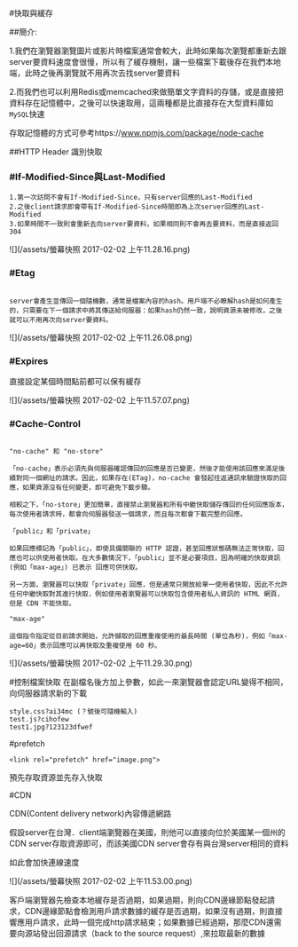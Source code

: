 #快取與緩存


##簡介:

1.我們在瀏覽器瀏覽圖片或影片時檔案通常會較大，此時如果每次瀏覽都重新去跟server要資料速度會很慢，所以有了緩存機制，讓一些檔案下載後存在我們本地端，此時之後再瀏覽就不用再次去找server要資料

2.而我們也可以利用Redis或memcached來做簡單文字資料的存儲，或是直接把資料存在記憶體中，之後可以快速取用，這兩種都是比直接存在大型資料庫如`MySQL`快速

存取記憶體的方式可參考https://www.npmjs.com/package/node-cache

##HTTP Header 識別快取

### #If-Modified-Since與Last-Modified

```
1.第一次訪問不會有If-Modified-Since，只有server回應的Last-Modified
2.之後client請求即會帶有If-Modified-Since時間即為上次server回應的Last-Modified
3.如果時間不一致則會重新去向server要資料，如果相同則不會再去要資料，而是直接返回304
```
![](/assets/螢幕快照 2017-02-02 上午11.28.16.png)

### #Etag

```

server會產生並傳回一個隨機數，通常是檔案內容的hash。用戶端不必瞭解hash是如何產生的，只需要在下一個請求中將其傳送給伺服器：如果hash仍然一致，說明資源未被修改，之後就可以不用再次向server要資料。

```
![](/assets/螢幕快照 2017-02-02 上午11.26.08.png)

### #Expires

直接設定某個時間點前都可以保有緩存

![](/assets/螢幕快照 2017-02-02 上午11.57.07.png)

### #Cache-Control 

```

"no-cache" 和 "no-store"

「no-cache」表示必須先與伺服器確認傳回的回應是否已變更，然後才能使用該回應來滿足後續對同一個網址的請求。因此，如果存在(ETag)，no-cache 會發起往返通訊來驗證快取的回應，如果資源沒有任何變更，即可避免下載步驟。

相較之下，「no-store」更加簡單，直接禁止瀏覽器和所有中繼快取儲存傳回的任何回應版本，每次使用者請求時，都會向伺服器發送一個請求，而且每次都會下載完整的回應。

「public」和「private」

如果回應標記為「public」，即使具備關聯的 HTTP 認證，甚至回應狀態碼無法正常快取，回應也可以供使用者快取。在大多數情況下，「public」並不是必要項目，因為明確的快取資訊 (例如「max-age」) 已表示 回應可供快取。

另一方面，瀏覽器可以快取「private」回應，但是通常只開放給單一使用者快取，因此不允許任何中繼快取對其進行快取，例如使用者瀏覽器可以快取包含使用者私人資訊的 HTML 網頁，但是 CDN 不能快取。

"max-age"

這個指令指定從目前請求開始，允許擷取的回應重複使用的最長時間 (單位為秒)，例如「max-age=60」表示回應可以再快取及重複使用 60 秒。
```


![](/assets/螢幕快照 2017-02-02 上午11.29.30.png)

#控制檔案快取
在副檔名後方加上參數，如此一來瀏覽器會認定URL變得不相同，向伺服器請求新的下載

```
style.css?ai34mc (？號後可隨機輸入)
test.js?cihofew
test1.jpg?123123dfwef
```

#prefetch

```
<link rel="prefetch" href="image.png">
```
預先存取資源並先存入快取


#CDN

CDN(Content delivery network)內容傳遞網路

假設server在台灣．client端瀏覽器在美國，則他可以直接向位於美國某一個州的CDN server存取資源即可，而該美國CDN server會存有與台灣server相同的資料

如此會加快連線速度

![](/assets/螢幕快照 2017-02-02 上午11.53.00.png)


客戶端瀏覽器先檢查本地緩存是否過期，如果過期，則向CDN邊緣節點發起請求，CDN邊緣節點會檢測用戶請求數據的緩存是否過期，如果沒有過期，則直接響應用戶請求，此時一個完成http請求結束；如果數據已經過期，那麼CDN還需要向源站發出回源請求（back to the source request）,來拉取最新的數據